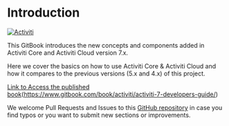 # Introduction

[![Activiti](../.gitbook/assets/acitiviti_icon_fullcolor_github_400x400.png)](https://github.com/Activiti)

This GitBook introduces the new concepts and components added in Activiti Core and Activiti Cloud version 7.x.

Here we cover the basics on how to use Activiti Core & Activiti Cloud and how it compares to the previous versions (5.x and 4.x) of this project.

[Link to Access the published book](https://www.gitbook.com/book/activiti/activiti-7-developers-guide/)(https://www.gitbook.com/book/activiti/activiti-7-developers-guide/)

We welcome Pull Requests and Issues to this [GitHub repository](https://github.com/Activiti/activiti-7-developers-guide/) in case you find typos or you want to submit new sections or improvements.

